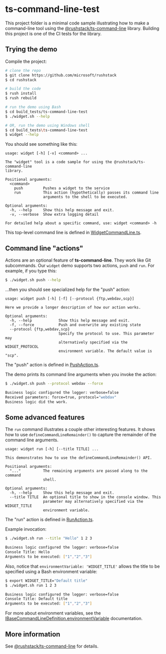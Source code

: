 # ts-command-line-test

This project folder is a minimal code sample illustrating how to make a command-line tool
using the [@rushstack/ts-command-line](https://www.npmjs.com/package/@rushstack/ts-command-line) library.
Building this project is one of the CI tests for the library.

## Trying the demo

Compile the project:
```sh
# clone the repo
$ git clone https://github.com/microsoft/rushstack
$ cd rushstack

# build the code
$ rush install
$ rush rebuild

# run the demo using Bash
$ cd build_tests/ts-command-line-test
$ ./widget.sh --help

# OR, run the demo using Windows shell
$ cd build_tests\ts-command-line-test
$ widget --help
```

You should see something like this:

```
usage: widget [-h] [-v] <command> ...

The "widget" tool is a code sample for using the @rushstack/ts-command-line
library.

Positional arguments:
  <command>
    push         Pushes a widget to the service
    run          This action (hypothetically) passes its command line
                 arguments to the shell to be executed.

Optional arguments:
  -h, --help     Show this help message and exit.
  -v, --verbose  Show extra logging detail

For detailed help about a specific command, use: widget <command> -h
```

This top-level command line is defined in [WidgetCommandLine.ts](./src/WidgetCommandLine.ts).

## Command line "actions"

Actions are an optional feature of **ts-command-line**.  They work like Git subcommands.
Our `widget` demo supports two actions, `push` and `run`.  For example, if you type this:

```sh
$ ./widget.sh push --help
```

...then you should see specialized help for the "push" action:

```
usage: widget push [-h] [-f] [--protocol {ftp,webdav,scp}]

Here we provide a longer description of how our action works.

Optional arguments:
  -h, --help            Show this help message and exit.
  -f, --force           Push and overwrite any existing state
  --protocol {ftp,webdav,scp}
                        Specify the protocol to use. This parameter may
                        alternatively specified via the WIDGET_PROTOCOL
                        environment variable. The default value is "scp".
```

The "push" action is defined in [PushAction.ts](./src/PushAction.ts).


The demo prints its command line arguments when you invoke the action:

```sh
$ ./widget.sh push --protocol webdav --force

Business logic configured the logger: verbose=false
Received parameters: force=true, protocol="webdav"
Business logic did the work.
```

## Some advanced features

The `run` command illustrates a couple other interesting features.  It shows how to
use `defineCommandLineRemainder()` to capture the remainder of the command line arguments.

```
usage: widget run [-h] [--title TITLE] ...

This demonstrates how to use the defineCommandLineRemainder() API.

Positional arguments:
  "..."          The remaining arguments are passed along to the command
                 shell.

Optional arguments:
  -h, --help     Show this help message and exit.
  --title TITLE  An optional title to show in the console window. This
                 parameter may alternatively specified via the WIDGET_TITLE
                 environment variable.
```

The "run" action is defined in [RunAction.ts](./src/RunAction.ts).

Example invocation:

```sh
$ ./widget.sh run --title "Hello" 1 2 3

Business logic configured the logger: verbose=false
Console Title: Hello
Arguments to be executed: ["1","2","3"]
```

Also, notice that `environmentVariable: 'WIDGET_TITLE'` allows the title to be specified using a
Bash environment variable:

```sh
$ export WIDGET_TITLE="Default title"
$ ./widget.sh run 1 2 3

Business logic configured the logger: verbose=false
Console Title: Default title
Arguments to be executed: ["1","2","3"]
```

For more about environment variables, see the [IBaseCommandLineDefinition.environmentVariable](https://rushstack.io/pages/api/ts-command-line.ibasecommandlinedefinition.environmentvariable/) documentation.

## More information

See [@rushstack/ts-command-line](https://www.npmjs.com/package/@rushstack/ts-command-line) for details.

